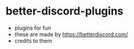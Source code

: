 # better-discord-plugins

- plugins for fun
- these are made by https://betterdiscord.com/ 
- credits to them

